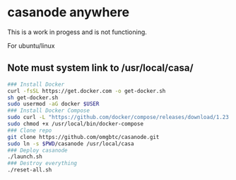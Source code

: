 # casanode anywhere

This is a work in progess and is not functioning.

For ubuntu/linux

## Note must system link to /usr/local/casa/

```sh
### Install Docker
curl -fsSL https://get.docker.com -o get-docker.sh
sh get-docker.sh 
sudo usermod -aG docker $USER
### Install Docker Compose
sudo curl -L "https://github.com/docker/compose/releases/download/1.23.2/docker-compose-$(uname -s)-$(uname -m)" -o /usr/local/bin/docker-compose
sudo chmod +x /usr/local/bin/docker-compose 
### Clone repo
git clone https://github.com/omgbtc/casanode.git
sudo ln -s $PWD/casanode /usr/local/casa
### Deploy casanode
./launch.sh
### Destroy everything
./reset-all.sh
```